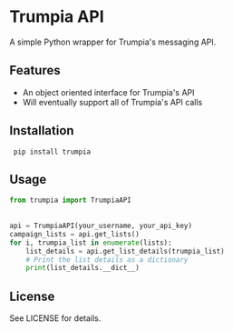 Trumpia API
==========================
A simple Python wrapper for Trumpia's messaging API.

Features
--------

* An object oriented interface for Trumpia's API
* Will eventually support all of Trumpia's API calls


Installation
-------------
     pip install trumpia 
     
Usage
-----
```python
from trumpia import TrumpiaAPI
    
    
api = TrumpiaAPI(your_username, your_api_key)
campaign_lists = api.get_lists()
for i, trumpia_list in enumerate(lists):
    list_details = api.get_list_details(trumpia_list)
    # Print the list details as a dictionary
    print(list_details.__dict__)
```

License
-------

See LICENSE for details.